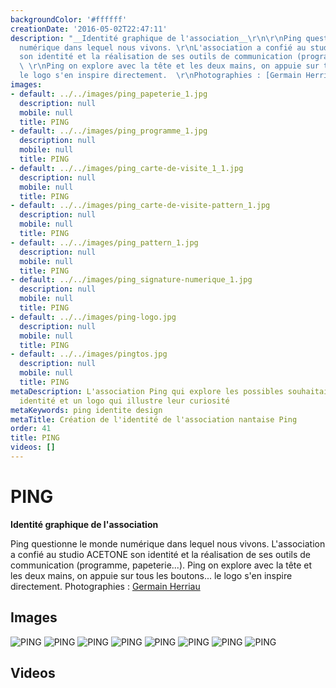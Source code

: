 ```yaml
---
backgroundColor: '#ffffff'
creationDate: '2016-05-02T22:47:11'
description: "__Identité graphique de l'association__\r\n\r\nPing questionne le monde
  numérique dans lequel nous vivons. \r\nL'association a confié au studio ACETONE
  son identité et la réalisation de ses outils de communication (programme, papeterie...).
  \ \r\nPing on explore avec la tête et les deux mains, on appuie sur tous les boutons...
  le logo s'en inspire directement.  \r\nPhotographies : [Germain Herriau](http://www.germainherriau.com)"
images:
- default: ../../images/ping_papeterie_1.jpg
  description: null
  mobile: null
  title: PING
- default: ../../images/ping_programme_1.jpg
  description: null
  mobile: null
  title: PING
- default: ../../images/ping_carte-de-visite_1_1.jpg
  description: null
  mobile: null
  title: PING
- default: ../../images/ping_carte-de-visite-pattern_1.jpg
  description: null
  mobile: null
  title: PING
- default: ../../images/ping_pattern_1.jpg
  description: null
  mobile: null
  title: PING
- default: ../../images/ping_signature-numerique_1.jpg
  description: null
  mobile: null
  title: PING
- default: ../../images/ping-logo.jpg
  description: null
  mobile: null
  title: PING
- default: ../../images/pingtos.jpg
  description: null
  mobile: null
  title: PING
metaDescription: L'association Ping qui explore les possibles souhaitait une nouvelle
  identité et un logo qui illustre leur curiosité
metaKeywords: ping identite design
metaTitle: Création de l'identité de l'association nantaise Ping
order: 41
title: PING
videos: []
---
```


# PING

__Identité graphique de l'association__

Ping questionne le monde numérique dans lequel nous vivons.
L'association a confié au studio ACETONE son identité et la réalisation de ses outils de communication (programme, papeterie...).
Ping on explore avec la tête et les deux mains, on appuie sur tous les boutons... le logo s'en inspire directement.
Photographies : [Germain Herriau](http://www.germainherriau.com)

## Images

![PING](../../images/ping_papeterie_1.jpg)
![PING](../../images/ping_programme_1.jpg)
![PING](../../images/ping_carte-de-visite_1_1.jpg)
![PING](../../images/ping_carte-de-visite-pattern_1.jpg)
![PING](../../images/ping_pattern_1.jpg)
![PING](../../images/ping_signature-numerique_1.jpg)
![PING](../../images/ping-logo.jpg)
![PING](../../images/pingtos.jpg)

## Videos
